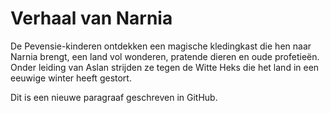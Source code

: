 # Verhaal van Narnia

De Pevensie-kinderen ontdekken een magische kledingkast die hen naar Narnia brengt, een land vol wonderen, pratende dieren en oude profetieën. 
Onder leiding van Aslan strijden ze tegen de Witte Heks die het land in een eeuwige winter heeft gestort.



Dit is een nieuwe paragraaf geschreven in GitHub.
